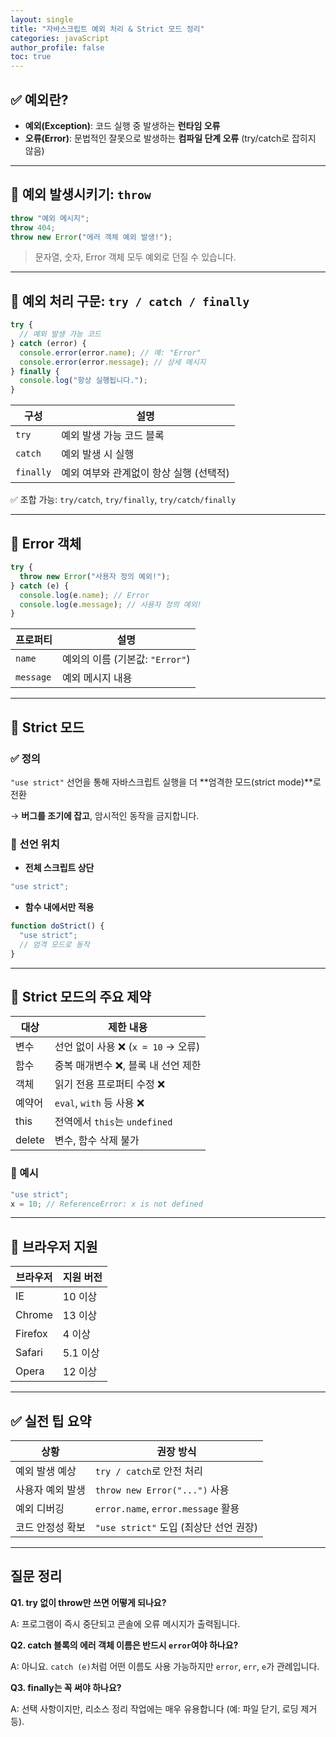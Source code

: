 ```yaml
---
layout: single
title: "자바스크립트 예외 처리 & Strict 모드 정리"
categories: javaScript
author_profile: false
toc: true
---
```


## ✅ 예외란?

- **예외(Exception)**: 코드 실행 중 발생하는 **런타임 오류**
- **오류(Error)**: 문법적인 잘못으로 발생하는 **컴파일 단계 오류** (try/catch로 잡히지 않음)

---

## 📌 예외 발생시키기: `throw`

```jsx
throw "예외 메시지";
throw 404;
throw new Error("에러 객체 예외 발생!");
```

> 문자열, 숫자, Error 객체 모두 예외로 던질 수 있습니다.

---

## 📌 예외 처리 구문: `try / catch / finally`

```jsx
try {
  // 예외 발생 가능 코드
} catch (error) {
  console.error(error.name); // 예: "Error"
  console.error(error.message); // 상세 메시지
} finally {
  console.log("항상 실행됩니다.");
}
```

| 구성      | 설명                                    |
| --------- | --------------------------------------- |
| `try`     | 예외 발생 가능 코드 블록                |
| `catch`   | 예외 발생 시 실행                       |
| `finally` | 예외 여부와 관계없이 항상 실행 (선택적) |

✅ 조합 가능: `try/catch`, `try/finally`, `try/catch/finally`

---

## 📌 Error 객체

```jsx
try {
  throw new Error("사용자 정의 예외!");
} catch (e) {
  console.log(e.name); // Error
  console.log(e.message); // 사용자 정의 예외!
}
```

| 프로퍼티  | 설명                            |
| --------- | ------------------------------- |
| `name`    | 예외의 이름 (기본값: `"Error"`) |
| `message` | 예외 메시지 내용                |

---

## 🚫 Strict 모드

### ✅ 정의

`"use strict"` 선언을 통해 자바스크립트 실행을 더 **엄격한 모드(strict mode)**로 전환

→ **버그를 조기에 잡고**, 암시적인 동작을 금지합니다.

### 📌 선언 위치

- **전체 스크립트 상단**

```jsx
"use strict";
```

- **함수 내에서만 적용**

```jsx
function doStrict() {
  "use strict";
  // 엄격 모드로 동작
}
```

---

## 🚨 Strict 모드의 주요 제약

| 대상   | 제한 내용                           |
| ------ | ----------------------------------- |
| 변수   | 선언 없이 사용 ❌ (`x = 10` → 오류) |
| 함수   | 중복 매개변수 ❌, 블록 내 선언 제한 |
| 객체   | 읽기 전용 프로퍼티 수정 ❌          |
| 예약어 | `eval`, `with` 등 사용 ❌           |
| this   | 전역에서 `this`는 `undefined`       |
| delete | 변수, 함수 삭제 불가                |

### 📌 예시

```jsx
"use strict";
x = 10; // ReferenceError: x is not defined
```

---

## 🧪 브라우저 지원

| 브라우저 | 지원 버전 |
| -------- | --------- |
| IE       | 10 이상   |
| Chrome   | 13 이상   |
| Firefox  | 4 이상    |
| Safari   | 5.1 이상  |
| Opera    | 12 이상   |

---

## ✅ 실전 팁 요약

| 상황             | 권장 방식                              |
| ---------------- | -------------------------------------- |
| 예외 발생 예상   | `try / catch`로 안전 처리              |
| 사용자 예외 발생 | `throw new Error("...")` 사용          |
| 예외 디버깅      | `error.name`, `error.message` 활용     |
| 코드 안정성 확보 | `"use strict"` 도입 (최상단 선언 권장) |

---

## 질문 정리

**Q1. try 없이 throw만 쓰면 어떻게 되나요?**

A: 프로그램이 즉시 중단되고 콘솔에 오류 메시지가 출력됩니다.

**Q2. catch 블록의 에러 객체 이름은 반드시 `error`여야 하나요?**

A: 아니요. `catch (e)`처럼 어떤 이름도 사용 가능하지만 `error`, `err`, `e`가 관례입니다.

**Q3. finally는 꼭 써야 하나요?**

A: 선택 사항이지만, 리소스 정리 작업에는 매우 유용합니다 (예: 파일 닫기, 로딩 제거 등).
